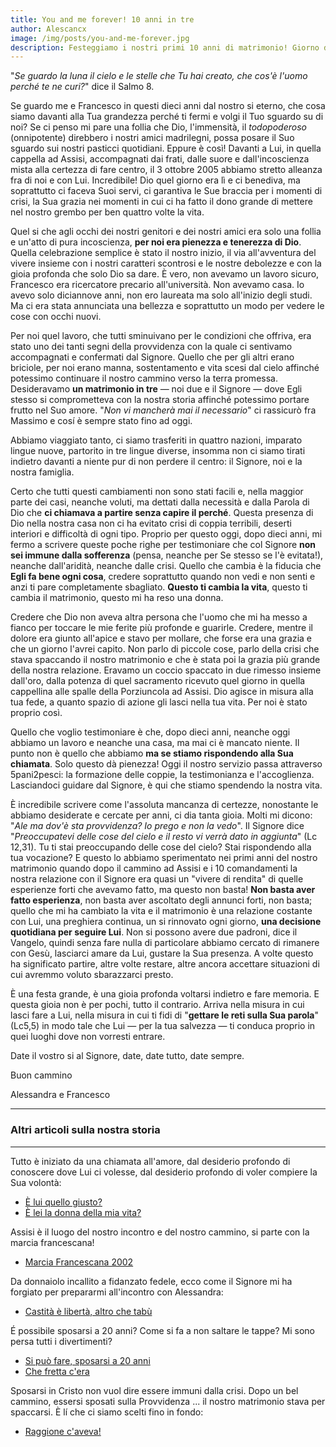 ```yaml
---
title: You and me forever! 10 anni in tre
author: Alescancx
image: /img/posts/you-and-me-forever.jpg
description: Festeggiamo i nostri primi 10 anni di matrimonio! Giorno dopo giorno il Signore ha fuso le nostre vite in una con il sigillo dell'eternità.
---
```


"*Se guardo la luna il cielo e le stelle che Tu hai creato, che cos'è l'uomo perché te ne curi?*" dice il Salmo 8. 

Se guardo me e Francesco in questi dieci anni dal nostro si eterno, che cosa siamo davanti alla Tua grandezza perché ti fermi e volgi il Tuo sguardo su di noi? Se ci penso mi pare una follia che Dio, l'immensità, il *todopoderoso* (onnipotente) direbbero i nostri amici madrilegni, possa posare il Suo sguardo sui nostri pasticci quotidiani. Eppure è così! Davanti a Lui, in quella cappella ad Assisi, accompagnati dai frati, dalle suore e dall'incoscienza mista alla certezza di fare centro, il 3 ottobre 2005 abbiamo stretto alleanza fra di noi e con Lui. Incredibile! Dio quel giorno era lì e ci benediva, ma soprattutto ci faceva Suoi servi, ci garantiva le Sue braccia per i momenti di crisi, la Sua grazia nei momenti in cui ci ha fatto il dono grande di mettere nel nostro grembo per ben quattro volte la vita.

Quel si che agli occhi dei nostri genitori e dei nostri amici era solo una follia e un'atto di pura incoscienza, **per noi era pienezza e tenerezza di Dio**. Quella celebrazione semplice è stato il nostro inizio, il via all'avventura del vivere insieme con i nostri caratteri scontrosi e le nostre debolezze e con la gioia profonda che solo Dio sa dare.  È vero, non avevamo un lavoro sicuro, Francesco era ricercatore precario all'università. Non avevamo casa. Io avevo solo diciannove anni, non ero laureata ma solo all'inizio degli studi. Ma ci era stata annunciata una bellezza e soprattutto un modo per vedere le cose con occhi nuovi. 

Per noi quel lavoro, che tutti sminuivano per le condizioni che offriva, era stato uno dei tanti segni della provvidenza con la quale ci sentivamo accompagnati e confermati dal Signore. Quello che per gli altri erano briciole, per noi erano manna, sostentamento e vita scesi dal cielo affinché potessimo continuare il nostro cammino verso la terra promessa. Desideravamo **un matrimonio in tre** &mdash; noi due e il Signore &mdash; dove Egli stesso si comprometteva con la nostra storia affinché potessimo portare frutto nel Suo amore. "*Non vi mancherà mai il necessario*" ci rassicurò fra Massimo e cosí è sempre stato fino ad oggi.
<!-- Infatti era già qualche mese che Francesco cercava di tornare in Italia, proprio in prospettiva di verificare la nostra relazione, senza esito quando, andando ad un congresso in Portogallo, un professore di Roma gli offrì questa posizione.  -->
Abbiamo viaggiato tanto, ci siamo trasferiti in quattro nazioni, imparato lingue nuove, partorito in tre lingue diverse, insomma non ci siamo tirati indietro davanti a niente pur di non perdere il centro: il Signore, noi e la nostra famiglia. 

Certo che tutti questi cambiamenti non sono stati facili e, nella maggior parte dei casi, neanche voluti, ma dettati dalla necessità e dalla Parola di Dio che **ci chiamava a partire senza capire il perché**. Questa presenza di Dio nella nostra casa non ci ha evitato crisi di coppia terribili, deserti interiori e difficoltà di ogni tipo. Proprio per questo oggi, dopo dieci anni, mi fermo a scrivere queste poche righe per testimoniare che col Signore **non sei immune dalla sofferenza** (pensa, neanche per Se stesso se l'è evitata!), neanche dall'aridità, neanche dalle crisi. Quello che cambia è la fiducia che **Egli fa bene ogni cosa**, credere soprattutto quando non vedi e non senti e anzi ti pare completamente sbagliato. **Questo ti cambia la vita**, questo ti cambia il matrimonio, questo mi ha reso una donna. 

Credere che Dio non aveva altra persona che l'uomo che mi ha messo a fianco per toccare le mie ferite più profonde e guarirle. Credere, mentre il dolore era giunto all'apice e stavo per mollare, che forse era una grazia e che un giorno l'avrei capito. Non parlo di piccole cose, parlo della crisi che stava spaccando il nostro matrimonio e che è stata poi la grazia più grande della nostra relazione. Eravamo un coccio spaccato in due rimesso insieme dall'oro, dalla potenza di quel sacramento ricevuto quel giorno in quella cappellina alle spalle della Porziuncola ad Assisi. Dio agisce in misura alla tua fede, a quanto spazio di azione gli lasci nella tua vita. Per noi è stato proprio così.
  
Quello che voglio testimoniare è che, dopo dieci anni, neanche oggi abbiamo un lavoro e neanche una casa, ma mai ci è mancato niente. Il punto non è quello che abbiamo **ma se stiamo rispondendo alla Sua chiamata**. Solo questo dà pienezza! Oggi il nostro servizio passa attraverso 5pani2pesci: la formazione delle coppie, la testimonianza e l'accoglienza. Lasciandoci guidare dal Signore, è qui che stiamo spendendo la nostra vita.
<!-- Oggi il Signore ci chiama addirittura a scegliere di vivere di provvidenza (ci sosteniamo con  le foto ai matrimonio e con donazioni) perché passa per 5pani2pesci adesso il nostro servizio.  -->
È incredibile scrivere come l'assoluta mancanza di certezze,  nonostante le abbiamo desiderate e cercate per anni, ci dia tanta gioia. Molti mi dicono: "*Ale ma dov'è sta provvidenza? Io prego e non la vedo*". Il Signore dice "*Preoccupatevi delle cose del cielo e il resto vi verrà dato in aggiunta*" (Lc 12,31). Tu ti stai preoccupando delle cose del cielo? Stai rispondendo alla tua vocazione? E questo lo abbiamo sperimentato nei primi anni del nostro matrimonio quando dopo il cammino ad Assisi e i 10 comandamenti la nostra relazione con il Signore era quasi un "vivere di rendita" di quelle esperienze forti che avevamo fatto, ma questo non basta! **Non basta aver fatto esperienza**, non basta aver ascoltato degli annunci forti, non basta; quello che mi ha cambiato la vita e il matrimonio è una relazione costante con Lui, una preghiera continua, un si rinnovato ogni giorno, **una decisione quotidiana per seguire Lui**. Non si possono avere due padroni, dice il Vangelo, quindi senza fare nulla di particolare abbiamo cercato di rimanere con Gesù, lasciarci amare da Lui, gustare la Sua presenza. A volte questo ha significato partire, altre volte restare, altre ancora accettare situazioni di cui avremmo voluto sbarazzarci presto.

È una festa grande, è una gioia profonda voltarsi indietro e fare memoria. E questa gioia non è per pochi, tutto il contrario. Arriva nella misura in cui lasci fare a Lui, nella misura in cui ti fidi di "**gettare le reti sulla Sua parola**" (Lc5,5) in modo tale che Lui &mdash; per la tua salvezza &mdash; ti conduca proprio in quei luoghi dove non vorresti entrare.

Date il vostro si al Signore, date, date tutto, date sempre.

Buon cammino

Alessandra e Francesco

---

### Altri articoli sulla nostra storia

---

Tutto è iniziato da una chiamata all'amore, dal desiderio profondo di conoscere dove Lui ci volesse, dal desiderio profondo di voler compiere la Sua volontà:

- [È lui quello giusto?](http://5p2p.it/2013/04/22/lui-quello-giusto.html)
- [È lei la donna della mia vita?](http://5p2p.it/2013/04/20/la-donna-della-mia-vita.html)

Assisi è il luogo del nostro incontro e del nostro cammino, si parte con la marcia francescana!

- [Marcia Francescana 2002](http://5p2p.it/2013/07/15/marcia2002.html)

Da donnaiolo incallito a fidanzato fedele, ecco come il Signore mi ha forgiato per prepararmi all'incontro con Alessandra:

- [Castità è libertà, altro che tabù](http://5p2p.it/2013/05/10/castita-liberta.html)

É possibile sposarsi a 20 anni? Come si fa a non saltare le tappe? Mi sono persa tutti i divertimenti?

- [Si può fare, sposarsi a 20 anni](http://5p2p.it/2013/05/07/si-puo-fare.html)
- [Che fretta c'era](http://5p2p.it/2013/04/15/che-fretta.html)

Sposarsi in Cristo non vuol dire essere immuni dalla crisi. Dopo un bel cammino, essersi sposati sulla Provvidenza ... il nostro matrimonio stava per spaccarsi. È lí  che ci siamo scelti fino in fondo:

- [Raggione c'aveva!](http://5p2p.it/2013/04/10/raggione-ciaveva.html)




